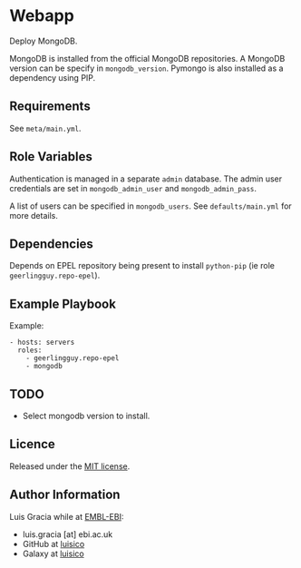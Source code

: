 Webapp
======
Deploy MongoDB.

MongoDB is installed from the official MongoDB repositories. A MongoDB version can be specify in `mongodb_version`. Pymongo is also installed as a dependency using PIP.

Requirements
------------
See `meta/main.yml`.

Role Variables
--------------
Authentication is managed in a separate `admin` database. The admin user credentials are set in `mongodb_admin_user` and `mongodb_admin_pass`.

A list of users can be specified in `mongodb_users`. See `defaults/main.yml` for more details.

Dependencies
------------
Depends on EPEL repository being present to install `python-pip` (ie role `geerlingguy.repo-epel`).

Example Playbook
----------------
Example:
```
- hosts: servers
  roles:
    - geerlingguy.repo-epel
    - mongodb
```

TODO
----
- Select mongodb version to install.

Licence
-------
Released under the [MIT license](https://opensource.org/licenses/MIT).

Author Information
------------------
Luis Gracia while at [EMBL-EBI](http://www.ebi.ac.uk/):
- luis.gracia [at] ebi.ac.uk
- GitHub at [luisico](https://github.com/luisico)
- Galaxy at [luisico](https://galaxy.ansible.com/luisico)
